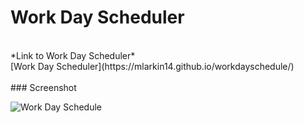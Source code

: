 # Work Day Scheduler
<br>
*Link to Work Day Scheduler*
<br>
[Work Day Scheduler](https://mlarkin14.github.io/workdayschedule/)
<br>
<br>
### Screenshot

![Work Day Schedule](https://user-images.githubusercontent.com/30247798/162644012-bb11e207-5ede-46f9-abce-3fe6605cea01.png)
